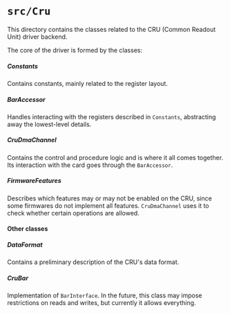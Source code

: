 # `src/Cru`
This directory contains the classes related to the CRU (Common Readout Unit) driver backend.

The core of the driver is formed by the classes:
##### Constants
Contains constants, mainly related to the register layout.

##### BarAccessor
Handles interacting with the registers described in `Constants`, abstracting away the lowest-level details.

##### CruDmaChannel 
Contains the control and procedure logic and is where it all comes together. Its interaction with the card goes through
the `BarAccessor`.  

##### FirmwareFeatures
Describes which features may or may not be enabled on the CRU, since some firmwares do not implement all features. 
`CruDmaChannel` uses it to check whether certain operations are allowed. 

#### Other classes
##### DataFormat
Contains a preliminary description of the CRU's data format.
##### CruBar
Implementation of `BarInterface`. In the future, this class may impose restrictions on reads and writes, but currently 
it allows everything.  